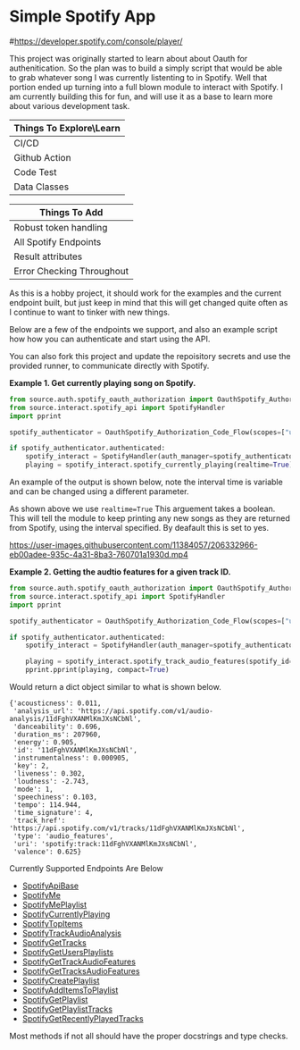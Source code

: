 
# Simple Spotify App
#https://developer.spotify.com/console/player/

This project was originally started to learn about about Oauth for authenitication. 
So the plan was to build a simply script that would be able to grab whatever song I was currently listenting to in Spotify. 
Well that portion ended up turning into a full blown module to interact with Spotify. 
I am currently building this for fun, and will use it as a base to learn more about various development task.


| Things To Explore\Learn |  
|-------------------------|
| CI/CD                   |
| Github Action           |
| Code Test               |
| Data Classes            |


| Things To Add             |  
|---------------------------|
| Robust token handling     |
| All Spotify Endpoints     |
| Result attributes         |
| Error Checking Throughout |

As this is a hobby project, it should work for the examples and the current endpoint built, but just keep in mind that 
this will get changed quite often as I continue to want to tinker with new things. 

Below are a few of the endpoints we support, and also an example script how how you can authenticate and start using the API. 

You can also fork this project and update the repoisitory secrets and use the provided runner, to communicate directly with Spotify.

**Example 1. Get currently playing song on Spotify.**

```python
from source.auth.spotify_oauth_authorization import OauthSpotify_Authorization_Code_Flow
from source.interact.spotify_api import SpotifyHandler
import pprint

spotify_authenticator = OauthSpotify_Authorization_Code_Flow(scopes=["user-read-currently-playing"])

if spotify_authenticator.authenticated:
    spotify_interact = SpotifyHandler(auth_manager=spotify_authenticator)
    playing = spotify_interact.spotify_currently_playing(realtime=True)
```

An example of the output is shown below, note the interval time is variable and can be changed using a different parameter. 

As shown above we use `realtime=True` This arguement takes a boolean. This will tell the module to keep printing any new songs
as they are returned from Spotify, using the interval specified. By deafault this is set to yes.

https://user-images.githubusercontent.com/11384057/206332966-eb00adee-935c-4a31-8ba3-760701a1930d.mp4

**Example 2. Getting the audtio features for a given track ID.**

```python
from source.auth.spotify_oauth_authorization import OauthSpotify_Authorization_Code_Flow
from source.interact.spotify_api import SpotifyHandler
import pprint

spotify_authenticator = OauthSpotify_Authorization_Code_Flow(scopes=["user-read-recently-played", 'user-top-read'])

if spotify_authenticator.authenticated:
    spotify_interact = SpotifyHandler(auth_manager=spotify_authenticator)

    playing = spotify_interact.spotify_track_audio_features(spotify_id="11dFghVXANMlKmJXsNCbNl")
    pprint.pprint(playing, compact=True)
```

Would return a dict object similar to what is shown below.

```commandline
{'acousticness': 0.011,                                                             
 'analysis_url': 'https://api.spotify.com/v1/audio-analysis/11dFghVXANMlKmJXsNCbNl',
 'danceability': 0.696,                                                             
 'duration_ms': 207960,                                                             
 'energy': 0.905,                                                                   
 'id': '11dFghVXANMlKmJXsNCbNl',                                                    
 'instrumentalness': 0.000905,
 'key': 2,
 'liveness': 0.302,
 'loudness': -2.743,
 'mode': 1,
 'speechiness': 0.103,
 'tempo': 114.944,
 'time_signature': 4,
 'track_href': 'https://api.spotify.com/v1/tracks/11dFghVXANMlKmJXsNCbNl',
 'type': 'audio_features',
 'uri': 'spotify:track:11dFghVXANMlKmJXsNCbNl',
 'valence': 0.625}

```

Currently Supported Endpoints Are Below


* [SpotifyApiBase](https://developer.spotify.com/documentation/web-api/)
* [SpotifyMe](https://developer.spotify.com/documentation/web-api/reference/#/operations/get-current-users-profile)
* [SpotifyMePlaylist](https://developer.spotify.com/documentation/web-api/reference/#/operations/get-a-list-of-current-users-playlists)
* [SpotifyCurrentlyPlaying](https://developer.spotify.com/documentation/web-api/reference/#/operations/get-the-users-currently-playing-track)
* [SpotifyTopItems](https://developer.spotify.com/documentation/web-api/reference/#/operations/get-users-top-artists-and-tracks)
* [SpotifyTrackAudioAnalysis](https://developer.spotify.com/documentation/web-api/reference/#/operations/get-audio-analysis)
* [SpotifyGetTracks](https://developer.spotify.com/documentation/web-api/reference/#/operations/get-several-tracks)
* [SpotifyGetUsersPlaylists](https://developer.spotify.com/documentation/web-api/reference/#/operations/get-list-users-playlists)
* [SpotifyGetTrackAudioFeatures](https://developer.spotify.com/documentation/web-api/reference/#/operations/get-audio-features)
* [SpotifyGetTracksAudioFeatures](https://developer.spotify.com/documentation/web-api/reference/#/operations/get-several-audio-features)
* [SpotifyCreatePlaylist](https://developer.spotify.com/documentation/web-api/reference/#/operations/get-several-audio-features)
* [SpotifyAddItemsToPlaylist](https://developer.spotify.com/documentation/web-api/reference/#/operations/add-tracks-to-playlist)
* [SpotifyGetPlaylist](https://developer.spotify.com/documentation/web-api/reference/#/operations/add-tracks-to-playlist)
* [SpotifyGetPlaylistTracks](https://developer.spotify.com/documentation/web-api/reference/#/operations/get-playlist)
* [SpotifyGetRecentlyPlayedTracks](https://developer.spotify.com/documentation/web-api/reference/#/operations/get-playlist)

Most methods if not all should have the proper docstrings and type checks.


